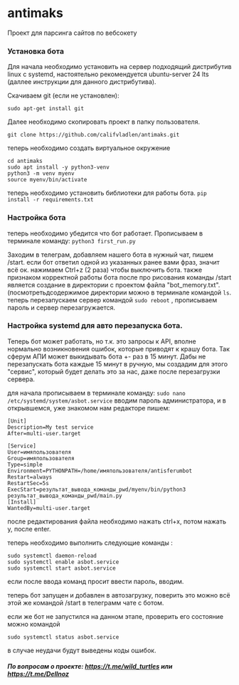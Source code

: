 # antimaks
Проект для парсинга сайтов по вебсокету
### Установка бота
Для начала необходимо установить на сервер подходящий дистрибутив linux с systemd, настоятельно рекомендуется ubuntu-server 24 lts (даллее инструкции для данного дистрибутива).

Скачиваем git (если не установлен):

```sudo apt-get install git```

Далее необходимо скопировать проект в папку пользователя.

```git clone https://github.com/califvladlen/antimaks.git```

теперь необходимо создать виртуальное окружение
```
cd antimaks
sudo apt install -y python3-venv
python3 -m venv myenv
source myenv/bin/activate
```

теперь необходимо установить библиотеки для работы бота.
```pip install -r requirements.txt```

### Настройка бота


теперь необходимо убедится что бот работает. Прописываем в терминале команду:
```python3 first_run.py```

Заходим в телеграм, добавляем нашего бота в нужный чат, пишем /start. если бот ответил одной из указанных ранее вами фраз, значит всë ок. нажимаем Ctrl+z (2 раза) чтобы выключить бота. также признаком корректной работы бота после про рисования команды /start является создание в директории с проектом файла "bot_memory.txt". (посмотретьдсодержимое директории можно в терминале командой ```ls```.
теперь перезапускаем сервер командой ```sudo reboot``` , прописываем пароль и сервер перезагружается. 

### Настройка systemd для авто перезапуска бота. 

Теперь бот может работать, но т.к. это запросы к API, вполне нормально возникновения ошибок, которые приводят к крашу бота. Так сферум АПИ может выкидывать бота +- раз в 15 минут. Дабы не перезапускать бота каждые 15 минут в ручную, мы создадим для этого "сервис", который будет делать это за нас, даже после перезагрузки сервера. 

для начала прописываем в терминале команду:
```sudo nano /etc/systemd/system/asbot.service```
вводим пароль администратора, и в открывшемся, уже знакомом нам редакторе пишем:
```
[Unit]
Description=My test service
After=multi-user.target

[Service]
User=имяпользователя
Group=имяпользователя
Type=simple
Environment=PYTHONPATH=/home/имяпользователя/antisferumbot
Restart=always
RestartSec=5s
ExecStart=результат_вывода_команды_pwd/myenv/bin/python3 результат_вывода_команды_pwd/main.py
[Install]
WantedBy=multi-user.target
```

после редактирования файла необходимо нажать ctrl+x, потом нажать y, после enter.

теперь необходимо выполнить следующие команды :

```
sudo systemctl daemon-reload
sudo systemctl enable asbot.service
sudo systemctl start asbot.service

```

если после ввода команд просит ввести пароль, вводим. 

теперь бот запущен и добавлен в автозагрузку, поверить это можно всë этой же командой /start в телеграмм чате с ботом. 

если же бот не запустился на данном этапе, проверить его состояние можно командой 
```
sudo systemctl status asbot.service
```
в случае неудачи будут выведены коды ошибок. 

##### По вопросам о проекте: https://t.me/wild_turtles или https://t.me/Dellnoz
